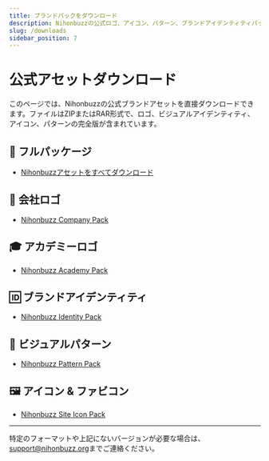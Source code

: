 ```yaml
---
title: ブランドパックをダウンロード
description: Nihonbuzzの公式ロゴ、アイコン、パターン、ブランドアイデンティティパックをダウンロードできます。
slug: /downloads
sidebar_position: 7
---
```


# 公式アセットダウンロード

このページでは、Nihonbuzzの公式ブランドアセットを直接ダウンロードできます。ファイルはZIPまたはRAR形式で、ロゴ、ビジュアルアイデンティティ、アイコン、パターンの完全版が含まれています。

## 🎒 フルパッケージ

- [Nihonbuzzアセットをすべてダウンロード](/assets/Brand-Pack/Nihonbuzz-Brand-Guideline-All-Pack.zip)

## 🏢 会社ロゴ

- [Nihonbuzz Company Pack](/assets/Brand-Pack/Nihonbuzz-Company-Pack.zip)

## 🎓 アカデミーロゴ

- [Nihonbuzz Academy Pack](/assets/Brand-Pack/Nihonbuzz-Academy-Pack.zip)

## 🆔 ブランドアイデンティティ

- [Nihonbuzz Identity Pack](/assets/Brand-Pack/Nihonbuzz-Identity-Pack.zip)

## 🧩 ビジュアルパターン

- [Nihonbuzz Pattern Pack](/assets/Brand-Pack/Nihonbuzz-Pattern-Pack.zip)

## 🖼️ アイコン & ファビコン

- [Nihonbuzz Site Icon Pack](/assets/Brand-Pack/Nihonbuzz-Site-Icon-Pack.rar)

---

特定のフォーマットや上記にないバージョンが必要な場合は、[support@nihonbuzz.org](/hubungi-kami)までご連絡ください。
